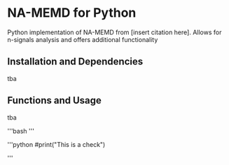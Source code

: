 # NA-MEMD for Python

Python implementation of NA-MEMD from [insert citation here]. Allows for n-signals analysis and offers additional functionality 

## Installation and Dependencies

tba

## Functions and Usage

tba

'''bash
'''

'''python
#print("This is a check")

'''
